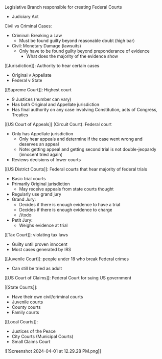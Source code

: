 
Legislative Branch responsible for creating Federal Courts
- Judiciary Act

Civil vs Criminal Cases:
- Criminal: Breaking a Law 
	- Must be found guilty beyond reasonable doubt (high bar)
- Civil: Monetary Damage (lawsuits)
	- Only have to be found guilty beyond preponderance of evidence 
		- What does the majority of the evidence show 

[[Jurisdiction]]: Authority to hear certain cases
- Original v Appellate 
- Federal v State

[[Supreme Court]]: Highest court
- 9 Justices (number can vary)
- Has both Original and Appellate jurisdiction 
- Has final authority on any case involving Constitution, acts of Congress, Treaties

[[US Court of Appeals]] (Circuit Court): Federal court 
- Only has Appellate jurisdiction 
	- Only hear appeals and determine if the case went wrong and deserves an appeal
	- Note: getting appeal and getting second trial is not double-jeopardy (innocent tried again)
- Reviews decisions of lower courts

[[US District Courts]]: Federal courts that hear majority of federal trials 
- Basic trial courts
- Primarily Original jurisdiction 
	- May receive appeals from state courts thought 
- Regularly use grand jury
- Grand Jury: 
	- Decides if there is enough evidence to have a trial
	- Decides if there is enough evidence to charge 
	- //todo
- Petit Jury: 
	- Weighs evidence at trial 

[[Tax Court]]: violating tax laws
- Guilty until proven innocent 
- Most cases generated by IRS 

[[Juvenile Court]]: people under 18 who break Federal crimes
- Can still be tried as adult 

[[US Court of Claims]]: Federal Court for suing US government 


[[State Courts]]:
- Have their own civil/criminal courts
- Juvenile courts
- County courts
- Family courts 

[[Local Courts]]:
- Justices of the Peace
- City Courts (Municipal Courts)
- Small Claims Court

![[Screenshot 2024-04-01 at 12.29.28 PM.png]]



